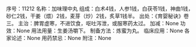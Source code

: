 序号：11212
名称：加味理中丸
组成：白术4钱，人参1钱，白茯苓1钱，神曲1钱，砂仁2钱，干姜（煨）2钱，麦芽（炒）2钱，炙草1钱半。
出处：《育婴秘诀》卷三。
主治：脾胃虚寒，不进饮食，呕吐泻泄，或服寒药太过。
加减：None
功效：None
用法用量：生姜汤嚼下。
制备方法：炼蜜为丸。
临床应用：None
各家论述：None
用药禁忌：None
附注：None
